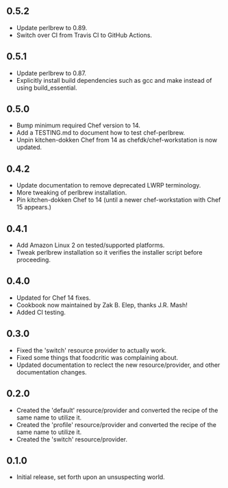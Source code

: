 ## 0.5.2
* Update perlbrew to 0.89.
* Switch over CI from Travis CI to GitHub Actions.

## 0.5.1
* Update perlbrew to 0.87.
* Explicitly install build dependencies such as gcc and make instead of using build_essential.

## 0.5.0
* Bump minimum required Chef version to 14.
* Add a TESTING.md to document how to test chef-perlbrew.
* Unpin kitchen-dokken Chef from 14 as chefdk/chef-workstation is now updated.

## 0.4.2
* Update documentation to remove deprecated LWRP terminology.
* More tweaking of perlbrew installation.
* Pin kitchen-dokken Chef to 14 (until a newer chef-workstation with Chef 15 appears.)

## 0.4.1
* Add Amazon Linux 2 on tested/supported platforms.
* Tweak perlbrew installation so it verifies the installer script before proceeding.

## 0.4.0
* Updated for Chef 14 fixes.
* Cookbook now maintained by Zak B. Elep, thanks J.R. Mash!
* Added CI testing.

## 0.3.0
* Fixed the 'switch' resource provider to actually work.
* Fixed some things that foodcritic was complaining about.
* Updated documentation to reclect the new resource/provider, and other documentation changes.

## 0.2.0
* Created the 'default' resource/provider and converted the recipe of the same name to utilize it.
* Created the 'profile' resource/provider and converted the recipe of the same name to utilize it.
* Created the 'switch' resource/provider.

## 0.1.0
* Initial release, set forth upon an unsuspecting world.
